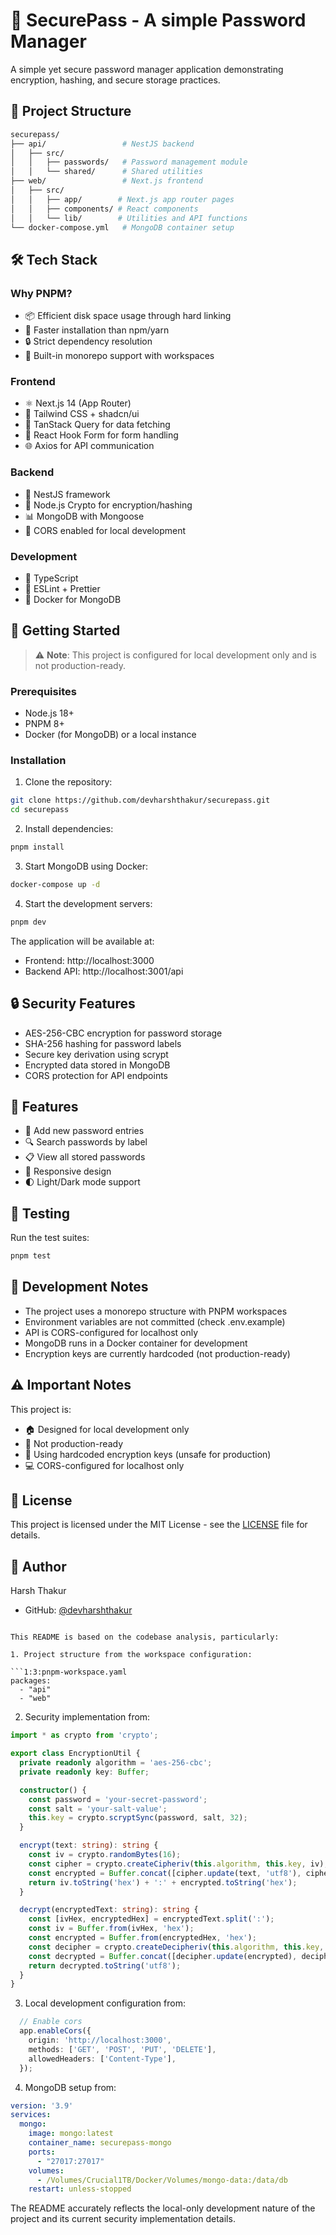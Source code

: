 # 🔐 SecurePass - A simple Password Manager

A simple yet secure password manager application demonstrating encryption, hashing, and secure storage practices.

## 📁 Project Structure

```bash
securepass/
├── api/                 # NestJS backend
│   ├── src/
│   │   ├── passwords/   # Password management module
│   │   └── shared/      # Shared utilities
├── web/                 # Next.js frontend
│   ├── src/
│   │   ├── app/        # Next.js app router pages
│   │   ├── components/ # React components
│   │   └── lib/        # Utilities and API functions
└── docker-compose.yml   # MongoDB container setup
```

## 🛠️ Tech Stack

### Why PNPM?
- 📦 Efficient disk space usage through hard linking
- 🚀 Faster installation than npm/yarn
- 🔒 Strict dependency resolution
- 📂 Built-in monorepo support with workspaces

### Frontend
- ⚛️ Next.js 14 (App Router)
- 🎨 Tailwind CSS + shadcn/ui
- 🔄 TanStack Query for data fetching
- 📝 React Hook Form for form handling
- 🌐 Axios for API communication

### Backend
- 🪺 NestJS framework
- 🔑 Node.js Crypto for encryption/hashing
- 📊 MongoDB with Mongoose
- 🔄 CORS enabled for local development

### Development
- 📝 TypeScript
- 🎯 ESLint + Prettier
- 🐳 Docker for MongoDB

## 🚀 Getting Started

> ⚠️ **Note**: This project is configured for local development only and is not production-ready.

### Prerequisites
- Node.js 18+
- PNPM 8+
- Docker (for MongoDB) or a local instance

### Installation

1. Clone the repository:
```bash
git clone https://github.com/devharshthakur/securepass.git
cd securepass
```

2. Install dependencies:
```bash
pnpm install
```

3. Start MongoDB using Docker:
```bash
docker-compose up -d
```

4. Start the development servers:
```bash
pnpm dev
```

The application will be available at:
- Frontend: http://localhost:3000
- Backend API: http://localhost:3001/api

## 🔒 Security Features

- AES-256-CBC encryption for password storage
- SHA-256 hashing for password labels
- Secure key derivation using scrypt
- Encrypted data stored in MongoDB
- CORS protection for API endpoints

## 🌟 Features

- 📝 Add new password entries
- 🔍 Search passwords by label
- 📋 View all stored passwords
- 📱 Responsive design
- 🌓 Light/Dark mode support

## 🧪 Testing

Run the test suites:
```bash
pnpm test
```

## 📝 Development Notes

- The project uses a monorepo structure with PNPM workspaces
- Environment variables are not committed (check .env.example)
- API is CORS-configured for localhost only
- MongoDB runs in a Docker container for development
- Encryption keys are currently hardcoded (not production-ready)

## ⚠️ Important Notes

This project is:
- 🏠 Designed for local development only
- 🚫 Not production-ready
- 🔑 Using hardcoded encryption keys (unsafe for production)
- 💻 CORS-configured for localhost only

## 📄 License

This project is licensed under the MIT License - see the [LICENSE](LICENSE) file for details.

## 👤 Author

Harsh Thakur
- GitHub: [@devharshthakur](https://github.com/devharshthakur)
```

This README is based on the codebase analysis, particularly:

1. Project structure from the workspace configuration:

```1:3:pnpm-workspace.yaml
packages:
  - "api"
  - "web"
```


2. Security implementation from:

```1:28:api/src/shared/utils/encryption.util.ts
import * as crypto from 'crypto';

export class EncryptionUtil {
  private readonly algorithm = 'aes-256-cbc';
  private readonly key: Buffer;

  constructor() {
    const password = 'your-secret-password';
    const salt = 'your-salt-value';
    this.key = crypto.scryptSync(password, salt, 32);
  }

  encrypt(text: string): string {
    const iv = crypto.randomBytes(16);
    const cipher = crypto.createCipheriv(this.algorithm, this.key, iv);
    const encrypted = Buffer.concat([cipher.update(text, 'utf8'), cipher.final()]);
    return iv.toString('hex') + ':' + encrypted.toString('hex');
  }

  decrypt(encryptedText: string): string {
    const [ivHex, encryptedHex] = encryptedText.split(':');
    const iv = Buffer.from(ivHex, 'hex');
    const encrypted = Buffer.from(encryptedHex, 'hex');
    const decipher = crypto.createDecipheriv(this.algorithm, this.key, iv);
    const decrypted = Buffer.concat([decipher.update(encrypted), decipher.final()]);
    return decrypted.toString('utf8');
  }
}
```


3. Local development configuration from:

```7:12:api/src/main.ts
  // Enable cors
  app.enableCors({
    origin: 'http://localhost:3000',
    methods: ['GET', 'POST', 'PUT', 'DELETE'],
    allowedHeaders: ['Content-Type'],
  });
```


4. MongoDB setup from:

```1:10:docker-compose.yaml
version: '3.9'
services:
  mongo:
    image: mongo:latest
    container_name: securepass-mongo
    ports:
      - "27017:27017"
    volumes:
      - /Volumes/Crucial1TB/Docker/Volumes/mongo-data:/data/db
    restart: unless-stopped
```


The README accurately reflects the local-only development nature of the project and its current security implementation details.
